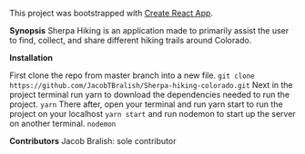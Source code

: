 This project was bootstrapped with [Create React App](https://github.com/facebook/create-react-app).

**Synopsis**
Sherpa Hiking is an application made to primarily assist the user to find, collect, and share different hiking trails around Colorado.

**Installation**

First clone the repo from master branch into a new file.
```git clone https://github.com/JacobTBralish/Sherpa-hiking-colorado.git```
Next in the project terminal run yarn to download the dependencies needed to run the project.
```yarn```
There after, open your terminal and run yarn start to run the project on your localhost
```yarn start```
and run nodemon to start up the server on another terminal.
```nodemon```


**Contributors**
Jacob Bralish: sole contributor
